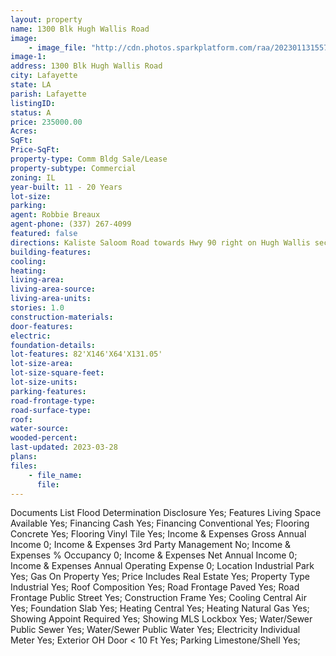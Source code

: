 ```yaml
---
layout: property
name: 1300 Blk Hugh Wallis Road 
image:
    - image_file: "http://cdn.photos.sparkplatform.com/raa/20230113155744525962000000.jpg"
image-1:
address: 1300 Blk Hugh Wallis Road
city: Lafayette
state: LA
parish: Lafayette
listingID: 
status: A
price: 235000.00
Acres: 
SqFt: 
Price-SqFt: 
property-type: Comm Bldg Sale/Lease
property-subtype: Commercial
zoning: IL
year-built: 11 - 20 Years
lot-size: 
parking: 
agent: Robbie Breaux
agent-phone: (337) 267-4099
featured: false
directions: Kaliste Saloom Road towards Hwy 90 right on Hugh Wallis second building after curve on right. Sign on property.
building-features: 
cooling: 
heating: 
living-area: 
living-area-source: 
living-area-units: 
stories: 1.0
construction-materials: 
door-features: 
electric: 
foundation-details: 
lot-features: 82'X146'X64'X131.05'
lot-size-area: 
lot-size-square-feet: 
lot-size-units: 
parking-features: 
road-frontage-type: 
road-surface-type: 
roof: 
water-source: 
wooded-percent: 
last-updated: 2023-03-28
plans: 
files:
    - file_name:
      file:
---
```

Documents List	Flood Determination Disclosure	Yes;
Features	Living Space Available	Yes;
Financing	Cash	Yes;
Financing	Conventional	Yes;
Flooring	Concrete	Yes;
Flooring	Vinyl Tile	Yes;
Income & Expenses	Gross Annual Income	0;
Income & Expenses	3rd Party Management	No;
Income & Expenses	% Occupancy	0;
Income & Expenses	Net Annual Income	0;
Income & Expenses	Annual Operating Expense	0;
Location	Industrial Park	Yes;
Gas	On Property	Yes;
Price Includes	Real Estate	Yes;
Property Type	Industrial	Yes;
Roof	Composition	Yes;
Road Frontage	Paved	Yes;
Road Frontage	Public Street	Yes;
Construction	Frame	Yes;
Cooling	Central Air	Yes;
Foundation	Slab	Yes;
Heating	Central	Yes;
Heating	Natural Gas	Yes;
Showing	Appoint Required	Yes;
Showing	MLS Lockbox	Yes;
Water/Sewer	Public Sewer	Yes;
Water/Sewer	Public Water	Yes;
Electricity	Individual Meter	Yes;
Exterior	OH Door < 10 Ft	Yes;
Parking	Limestone/Shell	Yes;

